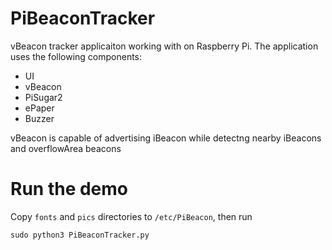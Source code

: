 # PiBeaconTracker

vBeacon tracker applicaiton working with on Raspberry Pi.  The application uses the following components:

- UI
- vBeacon
- PiSugar2
- ePaper
- Buzzer

vBeacon is capable of advertising iBeacon while detectng nearby iBeacons and overflowArea beacons 

# Run the demo

Copy `fonts` and `pics` directories to `/etc/PiBeacon`, then run

```
sudo python3 PiBeaconTracker.py
```


